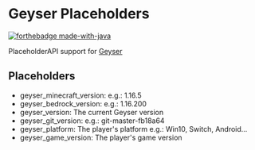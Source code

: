 # Geyser Placeholders
[![forthebadge made-with-java](https://ForTheBadge.com/images/badges/made-with-java.svg)](https://java.com/)

PlaceholderAPI support for [Geyser](https://github.com/GeyserMC/Geyser)

## Placeholders
* geyser_minecraft_version: e.g.: 1.16.5
* geyser_bedrock_version: e.g.: 1.16.200
* geyser_version: The current Geyser version
* geyser_git_version: e.g.: git-master-fb18a64
* geyser_platform: The player's platform e.g.: Win10, Switch, Android...
* geyser_game_version: The player's game version
